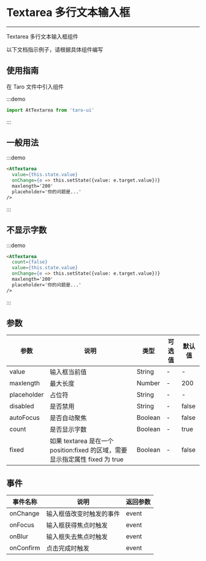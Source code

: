 # Textarea 多行文本输入框

---
Textarea 多行文本输入框组件

以下文档指示例子，请根据具体组件编写

## 使用指南

在 Taro 文件中引入组件

:::demo

```js
import AtTextarea from 'taro-ui'
```

:::

## 一般用法

:::demo

```html
<AtTextarea
  value={this.state.value}
  onChange={e => this.setState({value: e.target.value})}
  maxlength='200'
  placeholder='你的问题是...'
/>

```

:::

## 不显示字数

:::demo

```html
<AtTextarea
  count={false}
  value={this.state.value}
  onChange={e => this.setState({value: e.target.value})}
  maxlength='200'
  placeholder='你的问题是...'
/>

```

:::

## 参数

| 参数       | 说明                                   | 类型    | 可选值                                                              | 默认值   |
| ---------- | -------------------------------------- | ------- | ------------------------------------------------------------------- | -------- |
| value | 输入框当前值 | String  | - | - |
| maxlength | 最大长度  | Number  | - | 200 |
| placeholder | 占位符  | String | - | - |
| disabled | 是否禁用  | String | - | false |
| autoFocus| 是否自动聚焦  | Boolean | - | false |
| count | 是否显示字数  | Boolean | - | true |
| fixed| 如果 textarea 是在一个 position:fixed 的区域，需要显示指定属性 fixed 为 true  | Boolean | - | false|

## 事件

| 事件名称 | 说明          | 返回参数  |
|---------- |-------------- |---------- |
| onChange | 输入框值改变时触发的事件 | event  |
| onFocus | 输入框获得焦点时触发 | event  |
| onBlur | 输入框失去焦点时触发 | event  |
| onConfirm | 点击完成时触发 | event  |
